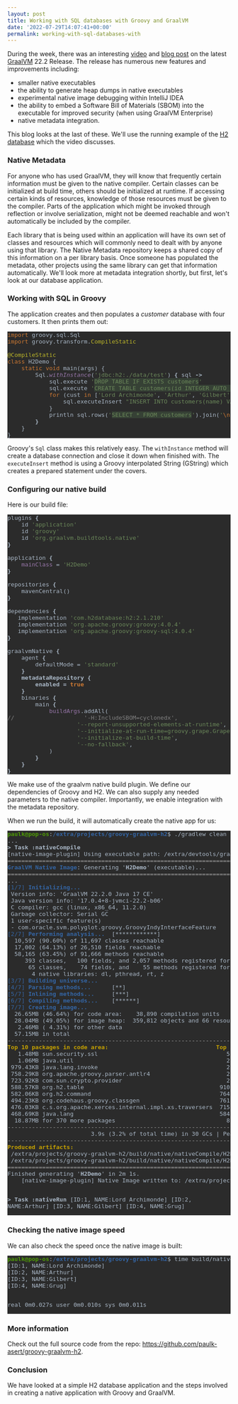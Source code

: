 ```yaml
---
layout: post
title: Working with SQL databases with Groovy and GraalVM
date: '2022-07-29T14:07:41+00:00'
permalink: working-with-sql-databases-with
---
```

<p>During the week, there was an interesting <a href="https://www.youtube.com/watch?v=rpZJz4qbhCU" target="_blank">video</a> and <a href="https://medium.com/graalvm/graalvm-22-2-smaller-jdk-size-improved-memory-usage-better-library-support-and-more-cb34b5b68ec0" target="_blank">blog post</a> on the latest <a href="https://www.graalvm.org/" target="_blank">GraalVM</a> 22.2 Release. The release has numerous new features and improvements including:</p><ul><li>smaller native executables</li><li>the ability to generate heap dumps in native executables</li><li>experimental native image debugging within IntelliJ IDEA</li><li>the ability to embed a Software Bill of Materials (SBOM) into the executable for improved security (when using GraalVM Enterprise)</li><li>native metadata integration.</li></ul><p>This blog looks at the last of these. We'll use the running example of the <a href="https://www.h2database.com/html/main.html" target="_blank">H2 database</a> which the video discusses.<br></p>
<h3>Native Metadata</h3>
<p>For anyone who has used GraalVM, they will know that frequently certain information must be given to the native compiler. Certain classes can be initialized at build time, others should be initialized at runtime. If accessing certain kinds of resources, knowledge of those resources must be given to the compiler. Parts of the application which might be invoked through reflection or involve serialization, might not be deemed reachable and won't automatically be included by the compiler.</p><p>Each library that is being used within an application will have its own set of classes and resources which will commonly need to dealt with by anyone using that library. The Native Metadata repository keeps a shared copy of this information on a per library basis. Once someone has populated the metadata, other projects using the same library can get that information automatically. We'll look more at metadata integration shortly, but first, let's look at our database application.</p>
<h3>Working with SQL in Groovy</h3>
<p>The application creates and then populates a <i>customer</i> database with four customers. It then prints them out:<br></p><pre style="background-color:#2b2b2b;color:#a9b7c6;font-family:'JetBrains Mono',monospace;font-size:9.8pt;"><span style="color:#cc7832;">import </span>groovy.sql.Sql<br><span style="color:#cc7832;">import </span>groovy.transform.<span style="color:#bbb529;">CompileStatic<br></span><span style="color:#bbb529;"><br></span><span style="color:#bbb529;">@CompileStatic<br></span><span style="color:#cc7832;">class </span>H2Demo {<br>    <span style="color:#cc7832;">static void </span>main(args) {<br>        Sql.<span style="color:#9876aa;font-style:italic;">withInstance</span>(<span style="color:#6a8759;">'jdbc:h2:./data/test'</span>) <span style="font-weight:bold;">{ </span>sql <span style="font-weight:bold;">-&gt;<br></span><span style="font-weight:bold;">            </span>sql.execute <span style="color:#6a8759;">'</span><span style="color:#6a8759;background-color:#364135;">DROP TABLE IF EXISTS customers</span><span style="color:#6a8759;">'<br></span><span style="color:#6a8759;">            </span>sql.execute <span style="color:#6a8759;">'</span><span style="color:#6a8759;background-color:#364135;">CREATE TABLE customers(id INTEGER AUTO_INCREMENT, name VARCHAR)</span><span style="color:#6a8759;">'<br></span><span style="color:#6a8759;">            </span><span style="color:#cc7832;">for </span>(cust <span style="color:#cc7832;">in </span>[<span style="color:#6a8759;">'Lord Archimonde'</span>, <span style="color:#6a8759;">'Arthur'</span>, <span style="color:#6a8759;">'Gilbert'</span>, <span style="color:#6a8759;">'Grug'</span>]) {<br>                sql.executeInsert <span style="color:#6a8759;">"INSERT INTO customers(name) VALUES </span>$cust<span style="color:#6a8759;">"<br></span><span style="color:#6a8759;">            </span>}<br>            println sql.rows(<span style="color:#6a8759;">'</span><span style="color:#6a8759;background-color:#364135;">SELECT * FROM customers</span><span style="color:#6a8759;">'</span>).join(<span style="color:#6a8759;">'</span><span style="color:#cc7832;">\n</span><span style="color:#6a8759;">'</span>)<br>        <span style="font-weight:bold;">}<br></span><span style="font-weight:bold;">    </span>}<br>}<br></pre>
<p>Groovy's <code>Sql</code> class makes this relatively easy. The <code>withInstance</code> method will create a database connection and close it down when finished with. The <code>executeInsert</code> method is using a Groovy interpolated String (GString) which creates a prepared statement under the covers.</p>
<h3>Configuring our native build</h3>
<p>Here is our build file:<br></p><pre style="background-color:#2b2b2b;color:#a9b7c6;font-family:'JetBrains Mono',monospace;font-size:9.8pt;">plugins <span style="font-weight:bold;">{<br></span><span style="font-weight:bold;">    </span>id <span style="color:#6a8759;">'application'<br></span><span style="color:#6a8759;">    </span>id <span style="color:#6a8759;">'groovy'<br></span><span style="color:#6a8759;">    </span>id <span style="color:#6a8759;">'org.graalvm.buildtools.native'<br></span><span style="font-weight:bold;">}<br></span><span style="font-weight:bold;"><br></span>application <span style="font-weight:bold;">{<br></span><span style="font-weight:bold;">    </span><span style="color:#9876aa;">mainClass </span>= <span style="color:#6a8759;">'H2Demo'<br></span><span style="font-weight:bold;">}<br></span><span style="font-weight:bold;"><br></span>repositories <span style="font-weight:bold;">{<br></span><span style="font-weight:bold;">    </span>mavenCentral()<br><span style="font-weight:bold;">}<br></span><span style="font-weight:bold;"><br></span>dependencies <span style="font-weight:bold;">{<br></span><span style="font-weight:bold;">   </span>implementation <span style="color:#6a8759;">'com.h2database:h2:2.1.210'<br></span><span style="color:#6a8759;">   </span>implementation <span style="color:#6a8759;">'org.apache.groovy:groovy:4.0.4'<br></span><span style="color:#6a8759;">   </span>implementation <span style="color:#6a8759;">'org.apache.groovy:groovy-sql:4.0.4'<br></span><span style="font-weight:bold;">}<br></span><span style="font-weight:bold;"><br></span>graalvmNative <span style="font-weight:bold;">{<br></span><span style="font-weight:bold;">    </span>agent <span style="font-weight:bold;">{<br></span><span style="font-weight:bold;">        </span>defaultMode = <span style="color:#6a8759;">'standard'<br></span><span style="color:#6a8759;">    </span><span style="font-weight:bold;">}<br></span><span style="font-weight:bold;">    </span><b>metadataRepository {<br>        enabled = <span style="color:#cc7832;">true<br></span><span style="color:#cc7832;">    </span>}<br></b><span style="font-weight:bold;">    </span>binaries <span style="font-weight:bold;">{<br></span><span style="font-weight:bold;">        </span>main <span style="font-weight:bold;">{<br></span><span style="font-weight:bold;">            </span><span style="color:#9876aa;">buildArgs</span>.addAll(<br><span style="color:#808080;">//                    '-H:IncludeSBOM=cyclonedx',<br></span><span style="color:#808080;">                    </span><span style="color:#6a8759;">'--report-unsupported-elements-at-runtime'</span>,<br>                    <span style="color:#6a8759;">'--initialize-at-run-time=groovy.grape.GrapeIvy,org.h2.store.fs.niomem.FileNioMemData'</span>,<br>                    <span style="color:#6a8759;">'--initialize-at-build-time'</span>,<br>                    <span style="color:#6a8759;">'--no-fallback'</span>,<br>            )<br>        <span style="font-weight:bold;">}<br></span><span style="font-weight:bold;">    }<br></span><span style="font-weight:bold;">}<br></span></pre><p>We make use of the graalvm native build plugin. We define our dependencies of Groovy and H2. We can also supply any needed parameters to the native compiler. Importantly, we enable integration with the metadata repository.</p><p>When we run the build, it will automatically create the native app for us:<br></p>
<pre style="background-color:#2b2b2b;color:#a9b7c6;font-family:'JetBrains Mono',monospace;font-size:9.8pt;"><span style="color:#4E9A06"><b>paulk@pop-os</b></span>:<span style="color:#3465A4"><b>/extra/projects/groovy-graalvm-h2</b></span>$ ./gradlew clean nativeRun
...
<b>&gt; Task :nativeCompile</b>
[native-image-plugin] Using executable path: /extra/devtools/graalvm-ce-java17-22.2.0/bin/native-image
<span style="color:#A1A1A1">========================================================================================================================</span>
<span style="color:#3465A4"><b>GraalVM Native Image</b></span>: Generating '<b>H2Demo</b>' (executable)...
<span style="color:#A1A1A1">========================================================================================================================</span>
...
<span style="color:#3465A4">[1/7] </span><span style="color:#3465A4"><b>Initializing</b></span><span style="color:#3465A4"><b>...</b></span>                                                                                    (5.3s @ 0.26GB)
 Version info: 'GraalVM 22.2.0 Java 17 CE'
 Java version info: '17.0.4+8-jvmci-22.2-b06'
 C compiler: gcc (linux, x86_64, 11.2.0)
 Garbage collector: Serial GC
 1 user-specific feature(s)
 - com.oracle.svm.polyglot.groovy.GroovyIndyInterfaceFeature
<span style="color:#3465A4">[2/7] </span><span style="color:#3465A4"><b>Performing analysis</b></span><span style="color:#3465A4"><b>...</b></span>  [************]                                                            (51.7s @ 1.82GB)
  10,597 (90.60%) of 11,697 classes reachable
  17,002 (64.13%) of 26,510 fields reachable
  58,165 (63.45%) of 91,666 methods reachable
     393 classes,   100 fields, and 2,057 methods registered for reflection
      65 classes,    74 fields, and    55 methods registered for JNI access
       4 native libraries: dl, pthread, rt, z
<span style="color:#3465A4">[3/7] </span><span style="color:#3465A4"><b>Building universe</b></span><span style="color:#3465A4"><b>...</b></span>                                                                               (8.0s @ 4.02GB)
<span style="color:#3465A4">[4/7] </span><span style="color:#3465A4"><b>Parsing methods</b></span><span style="color:#3465A4"><b>...</b></span>      [**]                                                                       (4.8s @ 3.85GB)
<span style="color:#3465A4">[5/7] </span><span style="color:#3465A4"><b>Inlining methods</b></span><span style="color:#3465A4"><b>...</b></span>     [***]                                                                      (3.0s @ 1.72GB)
<span style="color:#3465A4">[6/7] </span><span style="color:#3465A4"><b>Compiling methods</b></span><span style="color:#3465A4"><b>...</b></span>    [******]                                                                  (38.0s @ 3.63GB)
<span style="color:#3465A4">[7/7] </span><span style="color:#3465A4"><b>Creating image</b></span><span style="color:#3465A4"><b>...</b></span>                                                                                  (5.9s @ 1.70GB)
  26.65MB (46.64%) for code area:    38,890 compilation units
  28.04MB (49.05%) for image heap:  359,812 objects and 66 resources
   2.46MB ( 4.31%) for other data
  57.15MB in total
<span style="color:#A1A1A1">------------------------------------------------------------------------------------------------------------------------</span>
<span style="color:#C4A000"><b>Top 10 packages in code area:                               Top 10 object types in image heap:</b></span>
   1.48MB sun.security.ssl                                     5.85MB byte[] for code metadata
   1.06MB java.util                                            2.82MB java.lang.String
 979.43KB java.lang.invoke                                     2.78MB java.lang.Class
 758.29KB org.apache.groovy.parser.antlr4                      2.47MB byte[] for general heap data
 723.92KB com.sun.crypto.provider                              2.04MB byte[] for java.lang.String
 588.57KB org.h2.table                                       910.68KB com.oracle.svm.core.hub.DynamicHubCompanion
 582.06KB org.h2.command                                     764.95KB java.util.HashMap$Node
 494.23KB org.codehaus.groovy.classgen                       761.53KB java.lang.Object[]
 476.03KB c.s.org.apache.xerces.internal.impl.xs.traversers  715.65KB byte[] for embedded resources
 468.69KB java.lang                                          584.75KB java.util.HashMap$Node[]
  18.87MB for 370 more packages                                8.28MB for 2535 more object types
<span style="color:#A1A1A1">------------------------------------------------------------------------------------------------------------------------</span>
                        3.9s (3.2% of total time) in 30 GCs | Peak RSS: 6.22GB | CPU load: 6.48
<span style="color:#A1A1A1">------------------------------------------------------------------------------------------------------------------------</span>
<span style="color:#C4A000"><b>Produced artifacts:</b></span>
 /extra/projects/groovy-graalvm-h2/build/native/nativeCompile/H2Demo<span style="color:#A1A1A1"> (executable)</span>
 /extra/projects/groovy-graalvm-h2/build/native/nativeCompile/H2Demo.build_artifacts.txt<span style="color:#A1A1A1"> (txt)</span>
<span style="color:#A1A1A1">========================================================================================================================</span>
Finished generating '<b>H2Demo</b>' in 2m 1s.
    [native-image-plugin] Native Image written to: /extra/projects/groovy-graalvm-h2/build/native/nativeCompile

<b>&gt; Task :nativeRun</b>
[ID:1, NAME:Lord Archimonde]
[ID:2, NAME:Arthur]
[ID:3, NAME:Gilbert]
[ID:4, NAME:Grug]
</pre>
<h3>Checking the native image speed</h3>
<p>We can also check the speed once the native image is built:<br></p>
<pre style="background-color:#2b2b2b;color:#a9b7c6;font-family:'JetBrains Mono',monospace;font-size:9.8pt;"><span style="color:#4E9A06"><b>paulk@pop-os</b></span>:<span style="color:#3465A4"><b>/extra/projects/groovy-graalvm-h2</b></span>$ time build/native/nativeCompile/H2Demo
[ID:1, NAME:Lord Archimonde]
[ID:2, NAME:Arthur]
[ID:3, NAME:Gilbert]
[ID:4, NAME:Grug]

real	0m0.027s
user	0m0.010s
sys	0m0.011s</pre>
<h3>More information</h3><p>Check out the full source code from the repo:&nbsp;<a href="https://github.com/paulk-asert/groovy-graalvm-h2" target="_blank">https://github.com/paulk-asert/groovy-graalvm-h2</a>.</p><h3>Conclusion</h3>
<p>We have looked at a simple H2 database application and the steps involved in creating a native application with Groovy and GraalVM.</p>
